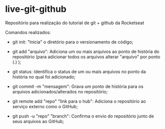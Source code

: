 # live-git-github
Repositório para realização do tutorial de git + github da Rocketseat

Comandos realizados:

- git init: "Inicia" o diretório para o versionamento de código;

- git add "arquivo": Adiciona um ou mais arquivos ao ponto de história do repositório (para adicionar todos os arquivos alterar "arquivo" por ponto (.) );

- git status: Identifica o status de um ou mais arquivos no ponto da história no qual foi adicionado;

- git commit -m "mensagem": Grava um ponto de história para os arquivos adicionados/alterados no repositório;

- git remote add "repo" "link para o hub": Adiciona o repositório ao serviço externo como o GitHub;

- git push -u "repo" "branch": Confirma o envio do repositório junto de seus arquivos ao GitHub;
